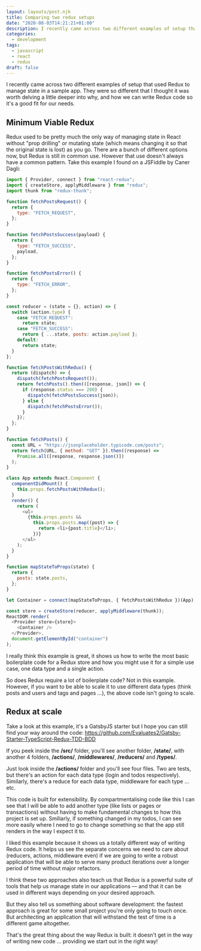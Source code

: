 ```yaml
---
layout: layouts/post.njk
title: Comparing two redux setups
date: "2020-08-03T14:21:21+01:00"
description: I recently came across two different examples of setup that used Redux to manage state in a sample app. They were so different that I thought it was worth delving a little deeper into why, and how we can write Redux code so it's a good fit for our needs.
categories:
  - development
tags:
  - javascript
  - react
  - redux
draft: false
---
```


I recently came across two different examples of setup that used Redux to manage state in a sample app. They were so different that I thought it was worth delving a little deeper into why, and how we can write Redux code so it's a good fit for our needs.

## Minimum Viable Redux

Redux used to be pretty much the only way of managing state in React without "prop drilling" or mutating state (which means changing it so that the original state is lost) as you go. There are a bunch of different options now, but Redux is still in common use. However that use doesn't always have a common pattern. Take this example I found on a JSFiddle by Caner Dagli:

```javascript
import { Provider, connect } from "react-redux";
import { createStore, applyMiddleware } from "redux";
import thunk from "redux-thunk";

function fetchPostsRequest() {
  return {
    type: "FETCH_REQUEST",
  };
}

function fetchPostsSuccess(payload) {
  return {
    type: "FETCH_SUCCESS",
    payload,
  };
}

function fetchPostsError() {
  return {
    type: "FETCH_ERROR",
  };
}

const reducer = (state = {}, action) => {
  switch (action.type) {
    case "FETCH_REQUEST":
      return state;
    case "FETCH_SUCCESS":
      return { ...state, posts: action.payload };
    default:
      return state;
  }
};

function fetchPostsWithRedux() {
  return (dispatch) => {
    dispatch(fetchPostsRequest());
    return fetchPosts().then(([response, json]) => {
      if (response.status === 200) {
        dispatch(fetchPostsSuccess(json));
      } else {
        dispatch(fetchPostsError());
      }
    });
  };
}

function fetchPosts() {
  const URL = "https://jsonplaceholder.typicode.com/posts";
  return fetch(URL, { method: "GET" }).then((response) =>
    Promise.all([response, response.json()])
  );
}

class App extends React.Component {
  componentDidMount() {
    this.props.fetchPostsWithRedux();
  }
  render() {
    return (
      <ul>
        {this.props.posts &&
          this.props.posts.map((post) => {
            return <li>{post.title}</li>;
          })}
      </ul>
    );
  }
}

function mapStateToProps(state) {
  return {
    posts: state.posts,
  };
}

let Container = connect(mapStateToProps, { fetchPostsWithRedux })(App);

const store = createStore(reducer, applyMiddleware(thunk));
ReactDOM.render(
  <Provider store={store}>
    <Container />
  </Provider>,
  document.getElementById("container")
);
```

I really think this example is great, it shows us how to write the most basic boilerplate code for a Redux store and how you might use it for a simple use case, one data type and a single action.

So does Redux require a lot of boilerplate code? Not in this example. However, if you want to be able to scale it to use different data types (think posts and users and tags and pages ...), the above code isn't going to scale.

## Redux at scale

Take a look at this example, it's a GatsbyJS starter but I hope you can still find your way around the code: https://github.com/Evaluates2/Gatsby-Starter-TypeScript-Redux-TDD-BDD

If you peek inside the **/src/** folder, you'll see another folder, **/state/**, with another 4 folders, **/actions/**, **/middlewares/**, **/reducers/** and **/types/**.

Just look inside the **/actions/** folder and you'll see four files. Two are tests, but there's an action for each data type (login and todos respectively). Similarly, there's a reduce for each data type, middleware for each type ... etc.

This code is built for extensibility. By compartmentalising code like this I can see that I will be able to add another type (like lists or pages or transactions) without having to make fundamental changes to how this project is set up. Smiliarly, if something changed in my todos, I can see more easily where I need to go to change something so that the app still renders in the way I expect it to.

I liked this example because it shows us a totally different way of writing Redux code. It helps us see the separate concerns we need to care about (reducers, actions, middleware even) if we are going to write a robust application that will be able to serve many product iterations over a longer period of time without major refactors.

I think these two approaches also teach us that Redux is a powerful suite of tools that help us manage state in our applications — and that it can be used in different ways depending on your desired approach.

But they also tell us something about software development: the fastest approach is great for some small project you're only going to touch once. But architecting an application that will withstand the test of time is a different game altogether.

That's the great thing about the way Redux is built: it doesn't get in the way of writing new code ... providing we start out in the right way!
